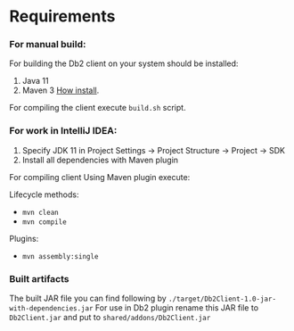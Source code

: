 # Requirements

### For manual build:

For building the Db2 client on your system should be installed:

1. Java 11
2. Maven 3 [How install](https://www.baeldung.com/install-maven-on-windows-linux-mac).

For compiling the client execute `build.sh` script.

### For work in IntelliJ IDEA:

1. Specify JDK 11 in Project Settings -> Project Structure -> Project -> SDK
2. Install all dependencies with Maven plugin

For compiling client Using Maven plugin execute:

Lifecycle methods:

-   `mvn clean`
-   `mvn compile`

Plugins:

-   `mvn assembly:single`

### Built artifacts

The built JAR file you can find following by `./target/Db2Client-1.0-jar-with-dependencies.jar`
For use in Db2 plugin rename this JAR file to `Db2Client.jar` and put to `shared/addons/Db2Client.jar`
